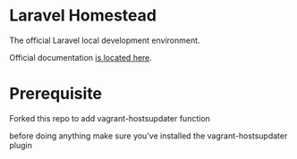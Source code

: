 # Laravel Homestead

The official Laravel local development environment.

Official documentation [is located here](http://laravel.com/docs/homestead?version=4.2).

# Prerequisite

Forked this repo to add vagrant-hostsupdater function

before doing anything make sure you've installed the vagrant-hostsupdater plugin

